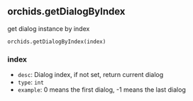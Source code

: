 
## orchids.getDialogByIndex

get dialog instance by index

```
orchids.getDialogByIndex(index)
```

### index

* `desc`: Dialog index, if not set, return current dialog
* `type`: `int`
* `example`: 0 means the first dialog, -1 means the last dialog